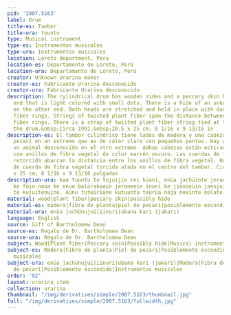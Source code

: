 ```yaml
---
pid: '2007.5163'
label: Drum
title-es: Tambor
title-ura: tuuntu
type: Musical instrument
type-es: Instrumentos musicales
type-ura: Instrumentos musicales
location: Loreto department, Peru
location-es: Departamento de Loreto, Perú
location-ura: Departamento de Loreto, Perú
creator: Unknown Urarina maker
creator-es: Fabricante Urarina desconocido
creator-ura: Fabricante Urarina desconocido
description: The cylindrical drum has wooden sides and a peccary skin head on one
  end that is light colored with small dots. There is a hide of an unknown animal
  on the other end. Both heads are stretched and held in place with dark brown plant
  fiber rings. Strings of twisted plant fiber span the distance between the plant
  fiber rings. There is a strap of twisted plant fiber string tied at the middle of
  the drum.&nbsp;Circa 1991.&nbsp;20.5 x 25 cm; 8 1/16 x 9 13/16 in
description-es: El tambor cilíndrico tiene lados de madera y una cabeza de piel de
  pecarí en un extremo que es de color claro con pequeños puntos. Hay una piel de
  un animal desconocido en el otro extremo. Ambas cabezas están estiradas y sujetas
  con anillos de fibra vegetal de color marrón oscuro. Las cuerdas de fibra vegetal
  retorcida abarcan la distancia entre los anillos de fibra vegetal. Hay una correa
  de cuerda de fibra vegetal torcida atada en el centro del tambor. Circa 1991. 20,5
  x 25 cm; 8 1/16 x 9 13/16 pulgadas
description-ura: kaa tuuntu te tujuijie rei küani, enüa jachüinte jeraneein jakari
  ke füin naüa ke enue balürakaain jeraneein inuri ke jiününüin janujuine, inuri ke
  te kujuitenuine. Aünu tuteürüane kutuuntu teürüa naja neeinte nelate.
material: wood|plant fiber|peccary skin|possibly hide
material-es: madera|fibra de planta|piel de pecarí|posiblemente escondido
material-ura: enüa jachünujui|iinuri|ubana kari (jakari)
language: English
source: Gift of Bartholomew Dean
source-es: Regalo de Dr. Bartholomew Dean
source-ura: Regalo de Dr. Bartholomew Dean
subject: Wood|Plant fiber|Peccary skin|Possibly hide|Musical instruments
subject-es: Madera|Fibra de planta|Piel de pecarí|Posiblemente escondido|Instrumentos
  musicales
subject-ura: enüa jachünujui|iinuri|ubana kari (jakari)|Madera|Fibra de planta|Piel
  de pecarí|Posiblemente escondido|Instrumentos musicales
order: '92'
layout: urarina_item
collection: urarina
thumbnail: "/img/derivatives/simple/2007.5163/thumbnail.jpg"
full: "/img/derivatives/simple/2007.5163/fullwidth.jpg"
---
```

